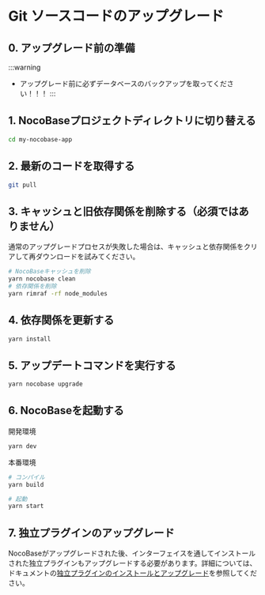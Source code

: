 # Git ソースコードのアップグレード

## 0. アップグレード前の準備

:::warning
- アップグレード前に必ずデータベースのバックアップを取ってください！！！
:::

## 1. NocoBaseプロジェクトディレクトリに切り替える

```bash
cd my-nocobase-app
```

## 2. 最新のコードを取得する

```bash
git pull
```

## 3. キャッシュと旧依存関係を削除する（必須ではありません）

通常のアップグレードプロセスが失敗した場合は、キャッシュと依存関係をクリアして再ダウンロードを試みてください。

```bash
# NocoBaseキャッシュを削除
yarn nocobase clean
# 依存関係を削除
yarn rimraf -rf node_modules
```

## 4. 依存関係を更新する

```bash
yarn install
```

## 5. アップデートコマンドを実行する

```bash
yarn nocobase upgrade
```

## 6. NocoBaseを起動する

開発環境

```bash
yarn dev
```

本番環境

```bash
# コンパイル
yarn build

# 起動
yarn start
```

## 7. 独立プラグインのアップグレード

NocoBaseがアップグレードされた後、インターフェイスを通してインストールされた独立プラグインもアップグレードする必要があります。詳細については、ドキュメントの[独立プラグインのインストールとアップグレード](/welcome/getting-started/plugin)を参照してください。

